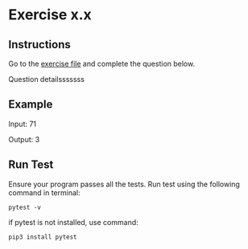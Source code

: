 # Exercise x.x
## Instructions

Go to the [exercise file](exercise.py) and complete the question below.

Question detailsssssss
## Example

Input: 71

Output: 3
## Run Test
Ensure your program passes all the tests. Run test using the following command in terminal:
```
pytest -v
```
if pytest is not installed, use command:
```
pip3 install pytest
```